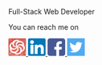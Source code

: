 Full-Stack Web Developer

You can reach me on

<a href="https://www.codewars.com/users/mehmetkirkoca">
<img height="35" width="35" src="icons/codewar.png"></img>
</a>

<a href="https://www.linkedin.com/in/mehmetkirkoca/">
<img height="35" width="35" src="icons/linkedin.svg"></img>
</a>

<a href="https://www.facebook.com/mehmet.kirkoca">
<img height="35" width="35" src="icons/facebook.svg"></img>
</a>

<a href="https://twitter.com/devMkir">
<img height="35" width="35" src="icons/twitter.svg"></img>
</a>


